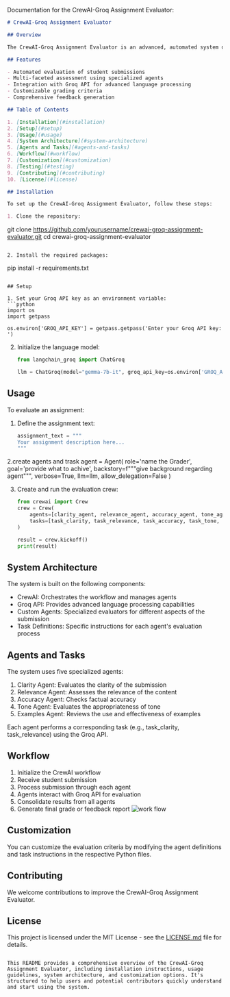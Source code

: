 Documentation for the CrewAI-Groq Assignment Evaluator:

```markdown
# CrewAI-Groq Assignment Evaluator

## Overview

The CrewAI-Groq Assignment Evaluator is an advanced, automated system designed to evaluate student assignments using the power of CrewAI and the Groq API. This system aims to improve the efficiency, consistency, and objectivity of grading processes in educational institutions.

## Features

- Automated evaluation of student submissions
- Multi-faceted assessment using specialized agents
- Integration with Groq API for advanced language processing
- Customizable grading criteria
- Comprehensive feedback generation

## Table of Contents

1. [Installation](#installation)
2. [Setup](#setup)
3. [Usage](#usage)
4. [System Architecture](#system-architecture)
5. [Agents and Tasks](#agents-and-tasks)
6. [Workflow](#workflow)
7. [Customization](#customization)
8. [Testing](#testing)
9. [Contributing](#contributing)
10. [License](#license)

## Installation

To set up the CrewAI-Groq Assignment Evaluator, follow these steps:

1. Clone the repository:
   ```
   git clone https://github.com/yourusername/crewai-groq-assignment-evaluator.git
   cd crewai-groq-assignment-evaluator
   ```

2. Install the required packages:
   ```
   pip install -r requirements.txt
   ```

## Setup

1. Set your Groq API key as an environment variable:
   ```python
   import os
   import getpass

   os.environ['GROQ_API_KEY'] = getpass.getpass('Enter your Groq API key: ')
   ```

2. Initialize the language model:
   ```python
   from langchain_groq import ChatGroq

   llm = ChatGroq(model="gemma-7b-it", groq_api_key=os.environ['GROQ_API_KEY'])
   ```

## Usage

To evaluate an assignment:

1. Define the assignment text:
   ```python
   assignment_text = """
   Your assignment description here...
   """
   ```
2.create  agents and trask 
agent = Agent(
    role='name the Grader',
    goal='provide what to achive',
    backstory=f"""give background regarding agent""",
    verbose=True,
    llm=llm,
    allow_delegation=False
)

3. Create and run the evaluation crew:
   ```python
   from crewai import Crew
   crew = Crew(
       agents=[clarity_agent, relevance_agent, accuracy_agent, tone_agent, examples_agent],
       tasks=[task_clarity, task_relevance, task_accuracy, task_tone, task_examples]
   )

   result = crew.kickoff()
   print(result)
   ```

## System Architecture

The system is built on the following components:

- CrewAI: Orchestrates the workflow and manages agents
- Groq API: Provides advanced language processing capabilities
- Custom Agents: Specialized evaluators for different aspects of the submission
- Task Definitions: Specific instructions for each agent's evaluation process

## Agents and Tasks

The system uses five specialized agents:

1. Clarity Agent: Evaluates the clarity of the submission
2. Relevance Agent: Assesses the relevance of the content
3. Accuracy Agent: Checks factual accuracy
4. Tone Agent: Evaluates the appropriateness of tone
5. Examples Agent: Reviews the use and effectiveness of examples

Each agent performs a corresponding task (e.g., task_clarity, task_relevance) using the Groq API.

## Workflow

1. Initialize the CrewAI workflow
2. Receive student submission
3. Process submission through each agent
4. Agents interact with Groq API for evaluation
5. Consolidate results from all agents
6. Generate final grade or feedback report
![work flow](https://drive.google.com/uc?id=1XiM7PaQgfRomqpQ3QDWkrmRaRBW65U5D)

## Customization

You can customize the evaluation criteria by modifying the agent definitions and task instructions in the respective Python files.


## Contributing

We welcome contributions to improve the CrewAI-Groq Assignment Evaluator. 

## License

This project is licensed under the MIT License - see the [LICENSE.md](LICENSE.md) file for details.
```

This README provides a comprehensive overview of the CrewAI-Groq Assignment Evaluator, including installation instructions, usage guidelines, system architecture, and customization options. It's structured to help users and potential contributors quickly understand and start using the system.

